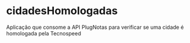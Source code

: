 # cidadesHomologadas
Aplicação que consome a API PlugNotas para verificar se uma cidade é homologada pela Tecnospeed

